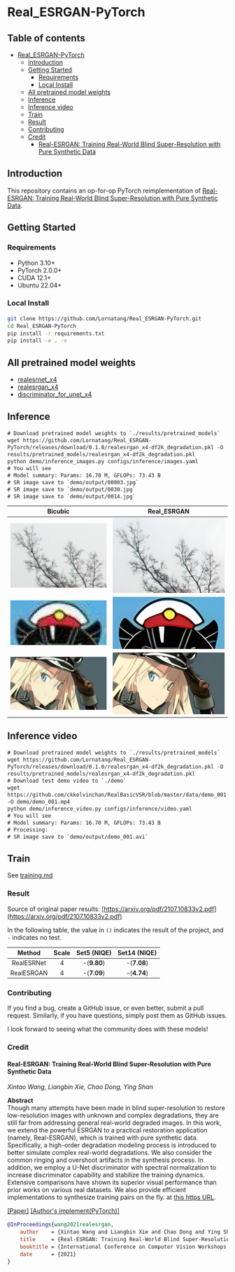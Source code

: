 # Real_ESRGAN-PyTorch

## Table of contents

- [Real_ESRGAN-PyTorch](#real_esrgan-pytorch)
    - [Introduction](#introduction)
    - [Getting Started](#getting-started)
        - [Requirements](#requirements)
        - [Local Install](#local-install)
    - [All pretrained model weights](#all-pretrained-model-weights)
    - [Inference](#inference)
    - [Inference video](#inference-video)
    - [Train](#train)
    - [Result](#result)
    - [Contributing](#contributing)
    - [Credit](#credit)
        - [Real-ESRGAN: Training Real-World Blind Super-Resolution with Pure Synthetic Data](#real-esrgan-training-real-world-blind-super-resolution-with-pure-synthetic-data)

## Introduction

This repository contains an op-for-op PyTorch reimplementation of [Real-ESRGAN: Training Real-World Blind Super-Resolution with Pure Synthetic Data](https://arxiv.org/abs/2107.10833v2).

## Getting Started

### Requirements

- Python 3.10+
- PyTorch 2.0.0+
- CUDA 12.1+
- Ubuntu 22.04+

### Local Install

```bash
git clone https://github.com/Lornatang/Real_ESRGAN-PyTorch.git
cd Real_ESRGAN-PyTorch
pip install -r requirements.txt
pip install -e . -v
```

## All pretrained model weights

- [realesrnet_x4](https://github.com/Lornatang/Real_ESRGAN-PyTorch/releases/download/0.1.0/realesrnet_x4-df2k_degradation.pkl)
- [realesrgan_x4](https://github.com/Lornatang/Real_ESRGAN-PyTorch/releases/download/0.1.0/realesrgan_x4-df2k_degradation.pkl)
- [discriminator_for_unet_x4](https://github.com/Lornatang/Real_ESRGAN-PyTorch/releases/download/0.1.0/discriminator_for_unet_x4-df2k_degradation.pkl)

## Inference

```shell
# Download pretrained model weights to `./results/pretrained_models`
wget https://github.com/Lornatang/Real_ESRGAN-PyTorch/releases/download/0.1.0/realesrgan_x4-df2k_degradation.pkl -O results/pretrained_models/realesrgan_x4-df2k_degradation.pkl
python demo/inference_images.py configs/inference/images.yaml
# You will see
# Model summary: Params: 16.70 M, GFLOPs: 73.43 B
# SR image save to `demo/output/00003.jpg`
# SR image save to `demo/output/0030.jpg`
# SR image save to `demo/output/0014.jpg`
```

|                       Bicubic                        |                         Real_ESRGAN                          |
|:----------------------------------------------------:|:------------------------------------------------------------:|
| ![00003_bicubic_x4.jpg](figure/00003_bicubic_x4.jpg) | ![00003_real_esrgan_x4.jpg](figure/00003_real_esrgan_x4.jpg) |
|  ![0014_bicubic_x4.jpg](figure/0014_bicubic_x4.jpg)  |  ![0014_real_esrgan_x4.jpg](figure/0014_real_esrgan_x4.jpg)  |
|  ![0030_bicubic_x4.jpg](figure/0030_bicubic_x4.jpg)  |  ![0030_real_esrgan_x4.jpg](figure/0030_real_esrgan_x4.jpg)  |

## Inference video

```shell
# Download pretrained model weights to `./results/pretrained_models`
wget https://github.com/Lornatang/Real_ESRGAN-PyTorch/releases/download/0.1.0/realesrgan_x4-df2k_degradation.pkl -O results/pretrained_models/realesrgan_x4-df2k_degradation.pkl
# Download test demo video to `./demo`
wget https://github.com/ckkelvinchan/RealBasicVSR/blob/master/data/demo_001.mp4 -O demo/demo_001.mp4
python demo/inference_video.py configs/inference/video.yaml
# You will see
# Model summary: Params: 16.70 M, GFLOPs: 73.43 B
# Processing: 
# SR image save to `demo/output/demo_001.avi`

```

## Train

See [training.md](docs/training.md)

### Result

Source of original paper results: [https://arxiv.org/pdf/2107.10833v2.pdf](https://arxiv.org/pdf/2107.10833v2.pdf)

In the following table, the value in `()` indicates the result of the project, and `-` indicates no test.

|   Method   | Scale | Set5 (NIQE) | Set14 (NIQE) |
|:----------:|:-----:|:-----------:|:------------:|
| RealESRNet |   4   | -(**9.80**) | -(**7.08**)  |
| RealESRGAN |   4   | -(**7.09**) | -(**4.74**)  |

### Contributing

If you find a bug, create a GitHub issue, or even better, submit a pull request. Similarly, if you have questions,
simply post them as GitHub issues.

I look forward to seeing what the community does with these models!

### Credit

#### Real-ESRGAN: Training Real-World Blind Super-Resolution with Pure Synthetic Data

_Xintao Wang, Liangbin Xie, Chao Dong, Ying Shan_ <br>

**Abstract** <br>
Though many attempts have been made in blind super-resolution to restore low-resolution images with unknown and complex
degradations, they are still far from addressing general real-world degraded images. In this work, we extend the
powerful ESRGAN to a practical restoration application (namely, Real-ESRGAN), which is trained with pure synthetic data.
Specifically, a high-order degradation modeling process is introduced to better simulate complex real-world
degradations. We also consider the common ringing and overshoot artifacts in the synthesis process. In addition, we
employ a U-Net discriminator with spectral normalization to increase discriminator capability and stabilize the training
dynamics. Extensive comparisons have shown its superior visual performance than prior works on various real datasets. We
also provide efficient implementations to synthesize training pairs on the fly.
at [this https URL](https://github.com/xinntao/ESRGAN).

[[Paper]](https://arxiv.org/pdf/2107.10833v2.pdf) [[Author's implement(PyTorch)]](https://github.com/xinntao/Real-ESRGAN)

```bibtex
@InProceedings{wang2021realesrgan,
    author    = {Xintao Wang and Liangbin Xie and Chao Dong and Ying Shan},
    title     = {Real-ESRGAN: Training Real-World Blind Super-Resolution with Pure Synthetic Data},
    booktitle = {International Conference on Computer Vision Workshops (ICCVW)},
    date      = {2021}
}
```
